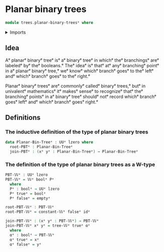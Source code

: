 # Planar binary trees

```agda
module trees.planar-binary-treesᵉ where
```

<details><summary>Imports</summary>

```agda
open import foundation.booleansᵉ
open import foundation.empty-typesᵉ
open import foundation.function-typesᵉ
open import foundation.universe-levelsᵉ

open import trees.w-typesᵉ
```

</details>

## Idea

Aᵉ planarᵉ binaryᵉ treeᵉ isᵉ aᵉ binaryᵉ treeᵉ in whichᵉ theᵉ branchingsᵉ areᵉ labeledᵉ byᵉ theᵉ
booleans.ᵉ Theᵉ ideaᵉ isᵉ thatᵉ atᵉ anyᵉ branchingᵉ pointᵉ in aᵉ planarᵉ binaryᵉ tree,ᵉ weᵉ
knowᵉ whichᵉ branchᵉ goesᵉ to theᵉ leftᵉ andᵉ whichᵉ branchᵉ goesᵉ to theᵉ right.ᵉ

Planarᵉ binaryᵉ treesᵉ areᵉ commonlyᵉ calledᵉ binaryᵉ trees,ᵉ butᵉ in univalentᵉ
mathematicsᵉ itᵉ makesᵉ senseᵉ to recognizeᵉ thatᵉ theᵉ branchingᵉ pointsᵉ in aᵉ binaryᵉ
treeᵉ shouldᵉ notᵉ record whichᵉ branchᵉ goesᵉ leftᵉ andᵉ whichᵉ branchᵉ goesᵉ right.ᵉ

## Definitions

### The inductive definition of the type of planar binary trees

```agda
data Planar-Bin-Treeᵉ : UUᵉ lzero where
  root-PBTᵉ : Planar-Bin-Treeᵉ
  join-PBTᵉ : (xᵉ yᵉ : Planar-Bin-Treeᵉ) → Planar-Bin-Treeᵉ
```

### The definition of the type of planar binary trees as a W-type

```agda
PBT-𝕎ᵉ : UUᵉ lzero
PBT-𝕎ᵉ = 𝕎ᵉ boolᵉ Pᵉ
  where
  Pᵉ : boolᵉ → UUᵉ lzero
  Pᵉ trueᵉ = boolᵉ
  Pᵉ falseᵉ = emptyᵉ

root-PBT-𝕎ᵉ : PBT-𝕎ᵉ
root-PBT-𝕎ᵉ = constant-𝕎ᵉ falseᵉ idᵉ

join-PBT-𝕎ᵉ : (xᵉ yᵉ : PBT-𝕎ᵉ) → PBT-𝕎ᵉ
join-PBT-𝕎ᵉ xᵉ yᵉ = tree-𝕎ᵉ trueᵉ αᵉ
  where
  αᵉ : boolᵉ → PBT-𝕎ᵉ
  αᵉ trueᵉ = xᵉ
  αᵉ falseᵉ = yᵉ
```